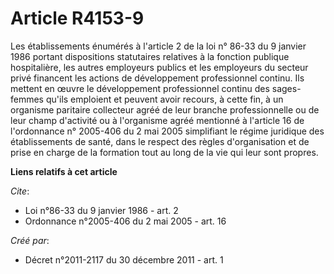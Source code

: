 # Article R4153-9

Les établissements énumérés à l'article 2 de la loi n° 86-33 du 9 janvier 1986 portant dispositions statutaires relatives à
la fonction publique hospitalière, les autres employeurs publics et les employeurs du secteur privé financent les actions de
développement professionnel continu. Ils mettent en œuvre le développement professionnel continu des sages-femmes qu'ils
emploient et peuvent avoir recours, à cette fin, à un organisme paritaire collecteur agréé de leur branche professionnelle ou
de leur champ d'activité ou à l'organisme agréé mentionné à l'article 16 de l'ordonnance n° 2005-406 du 2 mai 2005
simplifiant le régime juridique des établissements de santé, dans le respect des règles d'organisation et de prise en charge
de la formation tout au long de la vie qui leur sont propres.

**Liens relatifs à cet article**

_Cite_:

  - Loi n°86-33 du 9 janvier 1986 - art. 2
  - Ordonnance n°2005-406 du 2 mai 2005 - art. 16

_Créé par_:

  - Décret n°2011-2117 du 30 décembre 2011 - art. 1
